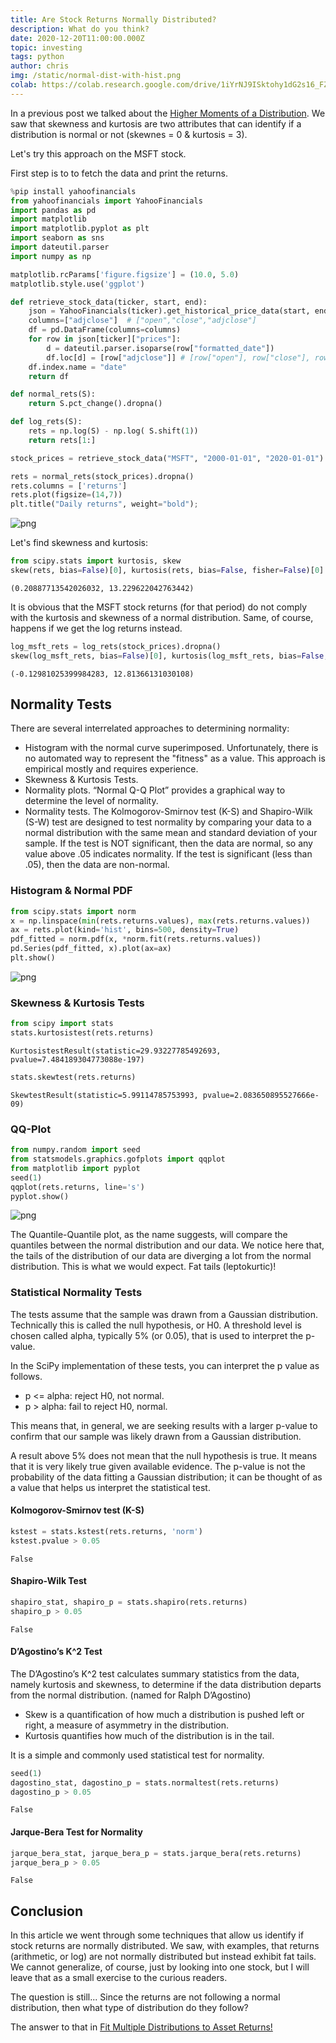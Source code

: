 ```yaml
---
title: Are Stock Returns Normally Distributed?
description: What do you think?
date: 2020-12-20T11:00:00.000Z
topic: investing
tags: python
author: chris
img: /static/normal-dist-with-hist.png
colab: https://colab.research.google.com/drive/1iYrNJ9ISktohy1dG2s16_FZKakB8FLU5?usp=sharing
---
```


In a previous post we talked about the [Higher Moments of a Distribution](/post/higher-moments-of-a-distribution). We saw that skewness and kurtosis are two attributes that can identify if a distribution is normal or not (skewnes = 0 & kurtosis = 3).

Let's try this approach on the MSFT stock.

First step is to to fetch the data and print the returns.

```python
%pip install yahoofinancials
from yahoofinancials import YahooFinancials
import pandas as pd
import matplotlib
import matplotlib.pyplot as plt
import seaborn as sns
import dateutil.parser
import numpy as np

matplotlib.rcParams['figure.figsize'] = (10.0, 5.0)
matplotlib.style.use('ggplot')

def retrieve_stock_data(ticker, start, end):
    json = YahooFinancials(ticker).get_historical_price_data(start, end, "daily")
    columns=["adjclose"]  # ["open","close","adjclose"]
    df = pd.DataFrame(columns=columns)
    for row in json[ticker]["prices"]:
        d = dateutil.parser.isoparse(row["formatted_date"])
        df.loc[d] = [row["adjclose"]] # [row["open"], row["close"], row["adjclose"]]
    df.index.name = "date"
    return df

def normal_rets(S):
    return S.pct_change().dropna()

def log_rets(S):
    rets = np.log(S) - np.log( S.shift(1))
    return rets[1:]

stock_prices = retrieve_stock_data("MSFT", "2000-01-01", "2020-01-01")

rets = normal_rets(stock_prices).dropna()
rets.columns = ['returns']
rets.plot(figsize=(14,7))
plt.title("Daily returns", weight="bold");
```

![png](are-stock-returns-normally-distributed/are-stock-returns-normally-distributed-1-1.png)

Let's find skewness and kurtosis:

```python
from scipy.stats import kurtosis, skew
skew(rets, bias=False)[0], kurtosis(rets, bias=False, fisher=False)[0]
```
    (0.20887713542026032, 13.229622042763442)

It is obvious that the MSFT stock returns (for that period) do not comply with the kurtosis and skewness of a normal distribution. Same, of course, happens if we get the log returns instead.

```python
log_msft_rets = log_rets(stock_prices).dropna()
skew(log_msft_rets, bias=False)[0], kurtosis(log_msft_rets, bias=False, fisher=False)[0]
```
    (-0.12981025399984283, 12.81366131030108)

## Normality Tests

There are several interrelated approaches to determining normality:

* Histogram with the normal curve superimposed. Unfortunately, there is no automated way to represent the "fitness" as a value. This approach is empirical mostly and requires experience.
* Skewness & Kurtosis Tests.
* Normality plots. “Normal Q-Q Plot” provides a graphical way to determine the level of normality.
* Normality tests. The Kolmogorov-Smirnov test (K-S) and Shapiro-Wilk (S-W) test are designed to test normality by comparing your data to a normal distribution with the same mean and standard deviation of your sample. If the test is NOT significant, then the data are normal, so any value above .05 indicates normality. If the test is significant (less than .05), then the data are non-normal.

### Histogram & Normal PDF

```python
from scipy.stats import norm
x = np.linspace(min(rets.returns.values), max(rets.returns.values))
ax = rets.plot(kind='hist', bins=500, density=True)
pdf_fitted = norm.pdf(x, *norm.fit(rets.returns.values))
pd.Series(pdf_fitted, x).plot(ax=ax)
plt.show()
```
    
![png](are-stock-returns-normally-distributed/are-stock-returns-normally-distributed-8-0.png)

### Skewness & Kurtosis Tests

```python
from scipy import stats
stats.kurtosistest(rets.returns)
```
    KurtosistestResult(statistic=29.93227785492693, pvalue=7.484189304773088e-197)

```python
stats.skewtest(rets.returns)
```
    SkewtestResult(statistic=5.99114785753993, pvalue=2.083650895527666e-09)

### QQ-Plot

```python
from numpy.random import seed
from statsmodels.graphics.gofplots import qqplot
from matplotlib import pyplot
seed(1)
qqplot(rets.returns, line='s')
pyplot.show()
```
    
![png](are-stock-returns-normally-distributed/are-stock-returns-normally-distributed-13-0.png)
    

The Quantile-Quantile plot, as the name suggests, will compare the quantiles between the normal distribution and our data. We notice here that, the tails of the distribution of our data are diverging a lot from the normal distribution. This is what we would expect. Fat tails (leptokurtic)!

### Statistical Normality Tests

The tests assume that the sample was drawn from a Gaussian distribution. Technically this is called the null hypothesis, or H0. A threshold level is chosen called alpha, typically 5% (or 0.05), that is used to interpret the p-value.

In the SciPy implementation of these tests, you can interpret the p value as follows.

* p <= alpha: reject H0, not normal.
* p > alpha: fail to reject H0, normal.

This means that, in general, we are seeking results with a larger p-value to confirm that our sample was likely drawn from a Gaussian distribution.

A result above 5% does not mean that the null hypothesis is true. It means that it is very likely true given available evidence. The p-value is not the probability of the data fitting a Gaussian distribution; it can be thought of as a value that helps us interpret the statistical test.

#### Kolmogorov-Smirnov test (K-S)


```python
kstest = stats.kstest(rets.returns, 'norm')
kstest.pvalue > 0.05
```
    False

#### Shapiro-Wilk Test

```python
shapiro_stat, shapiro_p = stats.shapiro(rets.returns)
shapiro_p > 0.05
```
    False


#### D’Agostino’s K^2 Test

The D’Agostino’s K^2 test calculates summary statistics from the data, namely kurtosis and skewness, to determine if the data distribution departs from the normal distribution. (named for Ralph D’Agostino)

* Skew is a quantification of how much a distribution is pushed left or right, a measure of asymmetry in the distribution.
* Kurtosis quantifies how much of the distribution is in the tail.

It is a simple and commonly used statistical test for normality.

```python
seed(1)
dagostino_stat, dagostino_p = stats.normaltest(rets.returns)
dagostino_p > 0.05
```
    False

#### Jarque-Bera Test for Normality

```python
jarque_bera_stat, jarque_bera_p = stats.jarque_bera(rets.returns)
jarque_bera_p > 0.05
```
    False

## Conclusion

In this article we went through some techniques that allow us identify if stock returns are normally distributed. We saw, with examples, that returns (arithmetic, or log) are not normally distributed but instead exhibit fat tails. We cannot generalize, of course, just by looking into one stock, but I will leave that as a small exercise to the curious readers.

The question is still... Since the returns are not following a normal distribution, then what type of distribution do they follow?

The answer to that in [Fit Multiple Distributions to Asset Returns!](/post/fit-distributions-to-asset-returns)
